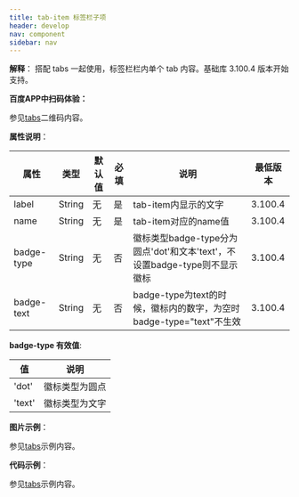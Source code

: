 ```yaml
---
title: tab-item 标签栏子项
header: develop
nav: component
sidebar: nav
---
```



**解释**： 搭配 tabs 一起使用，标签栏栏内单个 tab 内容。基础库 3.100.4 版本开始支持。

**百度APP中扫码体验：**

参见[tabs](https://smartprogram.baidu.com/docs/develop/component/tabs/)二维码内容。


**属性说明**：

|属性 | 类型 | 默认值 | 必填 | 说明 |最低版本|
|---- | ---- | ---- |---- |---- |---- |
|label| String | 无 |是 |tab-item内显示的文字|3.100.4|
|name| String | 无 |是 |tab-item对应的name值|3.100.4|
|badge-type| String | 无|否 |徽标类型badge-type分为圆点'dot'和文本'text'，不设置badge-type则不显示徽标|3.100.4|
|badge-text| String | 无|否 |badge-type为text的时候，徽标内的数字，为空时badge-type="text"不生效|3.100.4|

**badge-type 有效值**:

| 值 | 说明 |
| ---- | ---- |
| 'dot' | 徽标类型为圆点 |
| 'text'| 徽标类型为文字 |

**图片示例**：

参见[tabs](https://smartprogram.baidu.com/docs/develop/component/tabs/)示例内容。

**代码示例**：

参见[tabs](https://smartprogram.baidu.com/docs/develop/component/tabs/)示例内容。

